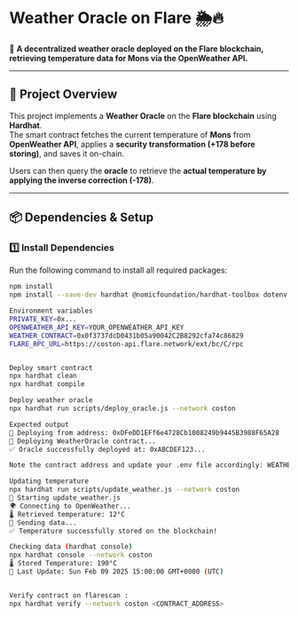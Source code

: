# **Weather Oracle on Flare 🌦️🔥**  
🔗 **A decentralized weather oracle deployed on the Flare blockchain, retrieving temperature data for Mons via the OpenWeather API.**

---

## **📌 Project Overview**  
This project implements a **Weather Oracle** on the **Flare blockchain** using **Hardhat**.  
The smart contract fetches the current temperature of **Mons** from **OpenWeather API**, applies a **security transformation (+178 before storing)**, and saves it on-chain.  

Users can then query the **oracle** to retrieve the **actual temperature by applying the inverse correction (-178)**.

---

## **📦 Dependencies & Setup**
### **1️⃣ Install Dependencies**  
Run the following command to install all required packages:  
```sh
npm install
npm install --save-dev hardhat @nomicfoundation/hardhat-toolbox dotenv ethers axios ts-node

Environment variables 
PRIVATE_KEY=0x...
OPENWEATHER_API_KEY=YOUR_OPENWEATHER_API_KEY
WEATHER_CONTRACT=0x0f3737dcD0431b05a90042C2B8292cfa74c86829
FLARE_RPC_URL=https://coston-api.flare.network/ext/bc/C/rpc


Deploy smart contract 
npx hardhat clean
npx hardhat compile

Deploy weather oracle 
npx hardhat run scripts/deploy_oracle.js --network coston

Expected output
🚀 Deploying from address: 0xDFeDD1EFf6e4728Cb1008249b9445B3988F65A28
📡 Deploying WeatherOracle contract...
✅ Oracle successfully deployed at: 0xABCDEF123...

Note the contract address and update your .env file accordingly: WEATHER_CONTRACT=0xABCDEF1234567890...

Updating temperature
npx hardhat run scripts/update_weather.js --network coston
🚀 Starting update_weather.js
🌍 Connecting to OpenWeather...
🌡️ Retrieved temperature: 12°C
📡 Sending data...
✅ Temperature successfully stored on the blockchain!

Checking data (hardhat console)
npx hardhat console --network coston
🌡️ Stored Temperature: 190°C
📅 Last Update: Sun Feb 09 2025 15:00:00 GMT+0000 (UTC)


Verify contract on flarescan :
npx hardhat verify --network coston <CONTRACT_ADDRESS>
